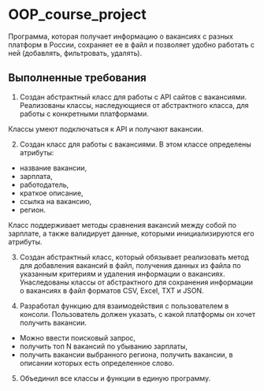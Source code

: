 # OOP_course_project

Программа, которая получает информацию о вакансиях с разных платформ в России, сохраняет ее в файл и позволяет удобно работать с ней (добавлять, фильтровать, удалять).

## Выполненные требования

1. Создан абстрактный класс для работы с API сайтов с вакансиями. Реализованы классы, наследующиеся от абстрактного класса, для работы с конкретными платформами.

Классы умеют подключаться к API и получают вакансии.

2. Создан класс для работы с вакансиями. 
В этом классе определены атрибуты:
  - название вакансии,
  - зарплата,
  - работодатель,
  - краткое описание,
  - ссылка на вакансию,
  - регион. 

Класс поддерживает методы сравнения вакансий между собой по зарплате, а также валидирует данные, которыми инициализируются его атрибуты.

3. Создан абстрактный класс, который обязывает реализовать метод для добавления вакансий в файл, получения данных из файла по указанным критериям и удаления информации о вакансиях. 
Унаследованы классы от абстрактного для сохранения информации о вакансиях в файл форматов CSV, Excel, TXT и JSON. 

4. Разработал функцию для взаимодействия с пользователем в консоли. Пользователь должен указать, с какой платформы он хочет получить вакансии. 
- Можно ввести поисковый запрос, 
- получить топ N вакансий по убыванию зарплаты, 
- получить вакансии выбранного региона, получить вакансии, в описании которых есть определенное слово.

5. Объединил все классы и функции в единую программу.
